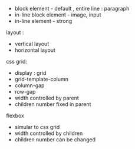 


* block element - default , entire line : paragraph
* in-line block element - image, input
* in-line element - strong


layout :
* vertical layout
* horizontal layout


css grid:

* display : grid
* grid-template-column
* column-gap
* row-gap
* width controlled by parent
* children number fixed in parent


flexbox
* simular to css grid
* width controlled by children
* children number can be changed


